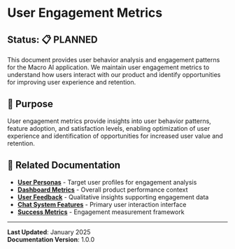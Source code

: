# User Engagement Metrics

## Status: 📋 PLANNED

This document provides user behavior analysis and engagement patterns for the Macro AI application. We maintain user
engagement metrics to understand how users interact with our product and identify opportunities for improving user
experience and retention.

## 🎯 Purpose

User engagement metrics provide insights into user behavior patterns, feature adoption, and satisfaction levels,
enabling optimization of user experience and identification of opportunities for increased user value and retention.

## 🔗 Related Documentation

- **[User Personas](../../strategy/user-personas.md)** - Target user profiles for engagement analysis
- **[Dashboard Metrics](./dashboard-metrics.md)** - Overall product performance context
- **[User Feedback](../../communication/user-feedback/README.md)** - Qualitative insights supporting engagement data
- **[Chat System Features](../../../features/chat-system/README.md)** - Primary user interaction interface
- **[Success Metrics](../../strategy/success-metrics.md)** - Engagement measurement framework

---

**Last Updated**: January 2025  
**Documentation Version**: 1.0.0
